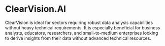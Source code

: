 # ClearVision.AI
ClearVision is ideal for sectors requiring robust data analysis capabilities without heavy technical requirements. It is especially beneficial for business analysts, educators, researchers, and small-to-medium enterprises looking to derive insights from their data without advanced technical resources.
